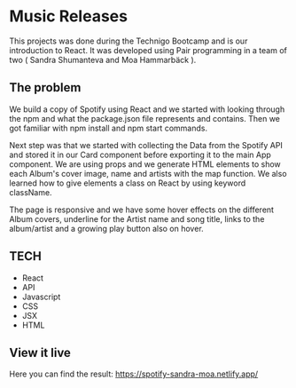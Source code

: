 # Music Releases

This projects was done during the Technigo Bootcamp and is our introduction to React.
It was developed using Pair programming in a team of two ( Sandra Shumanteva and Moa Hammarbäck ).

## The problem

We build a copy of Spotify using React and we started with looking through the npm and what
the package.json file represents and contains. Then we got familiar with npm install and npm start commands.

Next step was that we started with collecting the Data from the Spotify API and stored it in our Card component before exporting it to the main App component. We are using props and we generate HTML elements to show each Album's cover image, name and artists with the map function. We also learned how to give elements a class on React by using keyword className.

The page is responsive and we have some hover effects on the different Album covers, underline for the Artist name and song title, links to the album/artist and a growing play button also on hover.

## TECH

- React
- API
- Javascript
- CSS
- JSX
- HTML

## View it live

Here you can find the result: https://spotify-sandra-moa.netlify.app/
